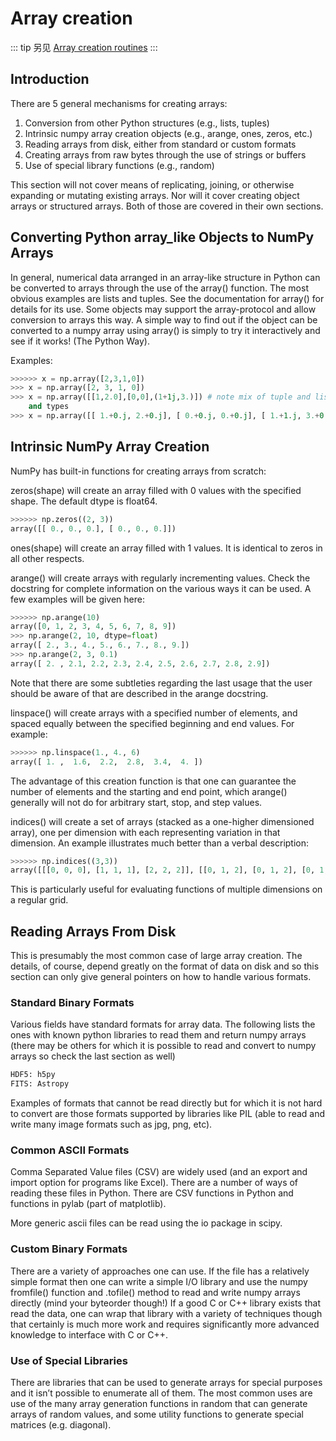 # Array creation

::: tip 另见
[Array creation routines](https://pandas.pydata.org/pandas-docs/stable/reference/routines.array-creation.html#routines-array-creation)
:::

## Introduction

There are 5 general mechanisms for creating arrays:

1. Conversion from other Python structures (e.g., lists, tuples)
1. Intrinsic numpy array creation objects (e.g., arange, ones, zeros,
etc.)
1. Reading arrays from disk, either from standard or custom formats
1. Creating arrays from raw bytes through the use of strings or buffers
1. Use of special library functions (e.g., random)

This section will not cover means of replicating, joining, or otherwise
expanding or mutating existing arrays. Nor will it cover creating object
arrays or structured arrays. Both of those are covered in their own sections.

## Converting Python array_like Objects to NumPy Arrays

In general, numerical data arranged in an array-like structure in Python can
be converted to arrays through the use of the array() function. The most
obvious examples are lists and tuples. See the documentation for array() for
details for its use. Some objects may support the array-protocol and allow
conversion to arrays this way. A simple way to find out if the object can be
converted to a numpy array using array() is simply to try it interactively and
see if it works! (The Python Way).

Examples:

``` python
>>>>>> x = np.array([2,3,1,0])
>>> x = np.array([2, 3, 1, 0])
>>> x = np.array([[1,2.0],[0,0],(1+1j,3.)]) # note mix of tuple and lists,
    and types
>>> x = np.array([[ 1.+0.j, 2.+0.j], [ 0.+0.j, 0.+0.j], [ 1.+1.j, 3.+0.j]])
```

## Intrinsic NumPy Array Creation

NumPy has built-in functions for creating arrays from scratch:

zeros(shape) will create an array filled with 0 values with the specified
shape. The default dtype is float64.

``` python
>>>>>> np.zeros((2, 3))
array([[ 0., 0., 0.], [ 0., 0., 0.]])
```

ones(shape) will create an array filled with 1 values. It is identical to
zeros in all other respects.

arange() will create arrays with regularly incrementing values. Check the
docstring for complete information on the various ways it can be used. A few
examples will be given here:

``` python
>>>>>> np.arange(10)
array([0, 1, 2, 3, 4, 5, 6, 7, 8, 9])
>>> np.arange(2, 10, dtype=float)
array([ 2., 3., 4., 5., 6., 7., 8., 9.])
>>> np.arange(2, 3, 0.1)
array([ 2. , 2.1, 2.2, 2.3, 2.4, 2.5, 2.6, 2.7, 2.8, 2.9])
```

Note that there are some subtleties regarding the last usage that the user
should be aware of that are described in the arange docstring.

linspace() will create arrays with a specified number of elements, and
spaced equally between the specified beginning and end values. For
example:

``` python
>>>>>> np.linspace(1., 4., 6)
array([ 1. ,  1.6,  2.2,  2.8,  3.4,  4. ])
```

The advantage of this creation function is that one can guarantee the
number of elements and the starting and end point, which arange()
generally will not do for arbitrary start, stop, and step values.

indices() will create a set of arrays (stacked as a one-higher dimensioned
array), one per dimension with each representing variation in that dimension.
An example illustrates much better than a verbal description:

``` python
>>>>>> np.indices((3,3))
array([[[0, 0, 0], [1, 1, 1], [2, 2, 2]], [[0, 1, 2], [0, 1, 2], [0, 1, 2]]])
```

This is particularly useful for evaluating functions of multiple dimensions on
a regular grid.

## Reading Arrays From Disk

This is presumably the most common case of large array creation. The details,
of course, depend greatly on the format of data on disk and so this section
can only give general pointers on how to handle various formats.

### Standard Binary Formats

Various fields have standard formats for array data. The following lists the
ones with known python libraries to read them and return numpy arrays (there
may be others for which it is possible to read and convert to numpy arrays so
check the last section as well)

``` python
HDF5: h5py
FITS: Astropy
```

Examples of formats that cannot be read directly but for which it is not hard to
convert are those formats supported by libraries like PIL (able to read and
write many image formats such as jpg, png, etc).

### Common ASCII Formats

Comma Separated Value files (CSV) are widely used (and an export and import
option for programs like Excel). There are a number of ways of reading these
files in Python. There are CSV functions in Python and functions in pylab
(part of matplotlib).

More generic ascii files can be read using the io package in scipy.

### Custom Binary Formats

There are a variety of approaches one can use. If the file has a relatively
simple format then one can write a simple I/O library and use the numpy
fromfile() function and .tofile() method to read and write numpy arrays
directly (mind your byteorder though!) If a good C or C++ library exists that
read the data, one can wrap that library with a variety of techniques though
that certainly is much more work and requires significantly more advanced
knowledge to interface with C or C++.

### Use of Special Libraries

There are libraries that can be used to generate arrays for special purposes
and it isn’t possible to enumerate all of them. The most common uses are use
of the many array generation functions in random that can generate arrays of
random values, and some utility functions to generate special matrices (e.g.
diagonal).